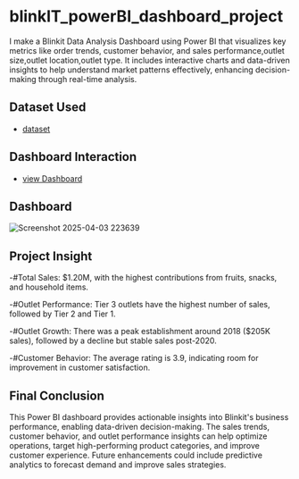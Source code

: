 # blinkIT_powerBI_dashboard_project
I make a Blinkit Data Analysis Dashboard using Power BI that visualizes key metrics like order trends, customer behavior, and sales performance,outlet size,outlet location,outlet type. It includes interactive charts and data-driven insights to help understand market patterns effectively, enhancing decision-making through real-time analysis.
## Dataset Used
- <a href="https://github.com/Subhajit2163/BLINKIT-_powerBI_dashboard_project/blob/main/BlinkIT%20Grocery%20Data%20(1).xlsx">dataset </a>
## Dashboard Interaction
- <a href="https://github.com/Subhajit2163/BLINKIT-_powerBI_dashboard_project/blob/main/Screenshot%202025-04-03%20223639.png">view Dashboard </a>
## Dashboard
![Screenshot 2025-04-03 223639](https://github.com/user-attachments/assets/200dc6da-40b5-448f-8807-fa418bbde097)
## Project Insight
-#Total Sales: $1.20M, with the highest contributions from fruits, snacks, and household items.

 -#Outlet Performance: Tier 3 outlets have the highest number of sales, followed by Tier 2 and Tier 1.

-#Outlet Growth: There was a peak establishment around 2018 ($205K sales), followed by a decline but stable sales post-2020.

-#Customer Behavior: The average rating is 3.9, indicating room for improvement in customer satisfaction.


## Final Conclusion

This Power BI dashboard provides actionable insights into Blinkit's business performance, enabling data-driven decision-making. The sales trends, customer behavior, and outlet performance insights can help optimize operations, target high-performing product categories, and improve customer experience. Future enhancements could include predictive analytics to forecast demand and improve sales strategies.

